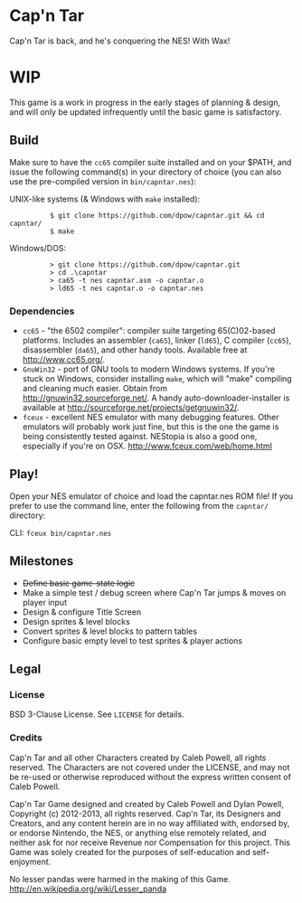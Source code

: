 Cap'n Tar
=========

Cap'n Tar is back, and he's conquering the NES! With Wax!

# WIP

This game is a work in progress in the early stages of planning & design, and will only be updated infrequently until the basic game is satisfactory.

Build
-----

Make sure to have the `cc65` compiler suite installed and on your $PATH, and issue the following command(s) in your directory of choice (you can also use the pre-compiled version in `bin/capntar.nes`):

UNIX-like systems (& Windows with `make` installed):  

              $ git clone https://github.com/dpow/capntar.git && cd capntar/
              $ make

Windows/DOS:  

              > git clone https://github.com/dpow/capntar.git
              > cd .\capntar
              > ca65 -t nes capntar.asm -o capntar.o
              > ld65 -t nes capntar.o -o capntar.nes

### Dependencies
* `cc65` - "the 6502 compiler":  compiler suite targeting 65(C)02-based platforms. Includes an assembler (`ca65`), linker (`ld65`), C compiler (`cc65`), disassembler (`da65`), and other handy tools. Available free at http://www.cc65.org/.
* `GnuWin32` - port of GNU tools to modern Windows systems. If you're stuck on Windows, consider installing `make`, which will "make" compiling and cleaning much easier. Obtain from http://gnuwin32.sourceforge.net/. A handy auto-downloader-installer is available at http://sourceforge.net/projects/getgnuwin32/.
* `fceux` - excellent NES emulator with many debugging features. Other emulators will probably work just fine, but this is the one the game is being consistently tested against. NEStopia is also a good one, especially if you're on OSX. http://www.fceux.com/web/home.html

Play!
-----
Open your NES emulator of choice and load the capntar.nes ROM file! If you prefer to use the command line, enter the following from the `capntar/` directory:

CLI:  `fceux bin/capntar.nes`

Milestones
----------
* ~~Define basic game-state logic~~
* Make a simple test / debug screen where Cap'n Tar jumps & moves on player input
* Design & configure Title Screen
* Design sprites & level blocks
* Convert sprites & level blocks to pattern tables
* Configure basic empty level to test sprites & player actions

Legal
-----

### License

BSD 3-Clause License. See `LICENSE` for details.

### Credits

Cap'n Tar and all other Characters created by Caleb Powell, all rights reserved. The Characters are not covered under the LICENSE, and may not be re-used or otherwise reproduced without the express written consent of Caleb Powell.

Cap'n Tar Game designed and created by Caleb Powell and Dylan Powell, Copyright (c) 2012-2013, all rights reserved.
Cap'n Tar, its Designers and Creators, and any content herein are in no way affiliated with, endorsed by, or endorse Nintendo, the NES, or anything else remotely related, and neither ask for nor receive Revenue nor Compensation for this project. This Game was solely created for the purposes of self-education and self-enjoyment.

No lesser pandas were harmed in the making of this Game. http://en.wikipedia.org/wiki/Lesser_panda
